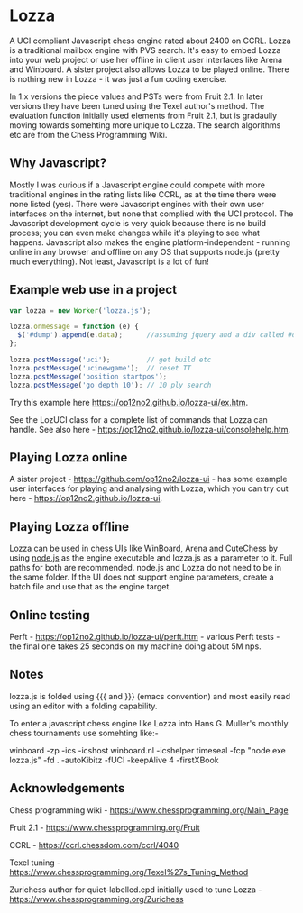 # Lozza

A UCI compliant Javascript chess engine rated about 2400 on CCRL. Lozza is a traditional mailbox engine with PVS search. It's easy to embed Lozza into your web project or use her offline in client user interfaces like Arena and Winboard. A sister project also allows Lozza to be played online. There is nothing new in Lozza - it was just a fun coding exercise. 

In 1.x versions the piece values and PSTs were from Fruit 2.1. In later versions they have been tuned using the Texel author's method. The evaluation function initially used elements from Fruit 2.1, but is gradaully moving towards somehting more unique to Lozza. The search algorithms etc are from the Chess Programming Wiki. 

## Why Javascript?

Mostly I was curious if a Javascript engine could compete with more traditional engines in the rating lists like CCRL, as at the time there were none listed (yes). There were
Javascript engines with their own user interfaces on the internet, but none that complied with the UCI protocol. The Javascript development cycle is very quick because there is no build process; you can even make changes while it's playing to see what happens. Javascript also makes the engine platform-independent - running online in any browser and offline on any OS that supports node.js (pretty much everything). Not least, Javascript is a lot of fun!

## Example web use in a project

```Javascript
var lozza = new Worker('lozza.js');

lozza.onmessage = function (e) {
  $('#dump').append(e.data);      //assuming jquery and a div called #dump
};

lozza.postMessage('uci');         // get build etc
lozza.postMessage('ucinewgame');  // reset TT
lozza.postMessage('position startpos');
lozza.postMessage('go depth 10'); // 10 ply search
```

Try this example here https://op12no2.github.io/lozza-ui/ex.htm.

See the LozUCI class for a complete list of commands that Lozza can handle.
See also here - https://op12no2.github.io/lozza-ui/consolehelp.htm.

## Playing Lozza online

A sister project - https://github.com/op12no2/lozza-ui - has some example user interfaces for playing and analysing with Lozza, which you can try out here - https://op12no2.github.io/lozza-ui.

## Playing Lozza offline

Lozza can be used in chess UIs like WinBoard, Arena and CuteChess by using [node.js](https://nodejs.org) as the engine executable and lozza.js as a parameter
to it. Full paths for both are recommended. node.js and Lozza do not need to be in the same folder. If the UI does not support engine parameters, create a batch file and use that as the engine target.

## Online testing

Perft - https://op12no2.github.io/lozza-ui/perft.htm - various Perft tests - the final one takes 25 seconds on my machine doing about 5M nps.

## Notes

lozza.js is folded using {{{ and }}} (emacs convention) and most easily read using an editor with a folding capability.

To enter a javascript chess engine like Lozza into Hans G. Muller's monthly chess tournaments use somehting like:-

winboard -zp -ics -icshost winboard.nl -icshelper timeseal -fcp "node.exe lozza.js" -fd . -autoKibitz -fUCI -keepAlive 4 -firstXBook

## Acknowledgements

Chess programming wiki - https://www.chessprogramming.org/Main_Page

Fruit 2.1 - https://www.chessprogramming.org/Fruit

CCRL - https://ccrl.chessdom.com/ccrl/4040

Texel tuning - https://www.chessprogramming.org/Texel%27s_Tuning_Method

Zurichess author for quiet-labelled.epd initially used to tune Lozza - https://www.chessprogramming.org/Zurichess

